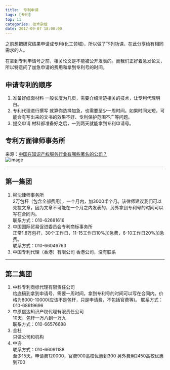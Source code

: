 ```yaml
---
title:  专利申请 
tags: [专利]   
top: 11
categories: 技术杂烩 
date: 2017-09-07 18:00:00
---
```


之前想把研究结果申请成专利(化工领域)，所以做了下列功课，在此分享给有相同需求的人。
<!-- more -->
在拿到专利申请号之前，相关论文是不能被公开发表的。而我们正好着急发论文，所以特意问了加急申请的费用和拿到专利号的时间。

## 申请专利的顺序
1. 准备好纸面材料
一般长度为几页，需要介绍清楚相关的技术，让专利代理明白。
2. 专利代理进行撰写
就算你选择加急，也需要至少一周时间。如果时间太短，可能会有写出来的文书的效果不好、专利保护范围不广等问题。
3. 提交申请
材料都准备好之后，一到两天就能拿到专利申请号。

## 专利方面律师事务所
来源：[中国在知识产权服务行业有哪些著名的公司？](https://www.zhihu.com/question/24316847)   
![image](https://res.cloudinary.com/do7yb5qw4/image/upload/v1504681882/杂/屏幕快照_2017-09-06_下午3.01.30.png)  
***   
## 第一集团
1. 柳沈律师事务所   
2万包杆（包含全部费用），一个月内，加3000半个月。该律师建议我们可以先投文章，因为文章不可能在一个月之内发表的，另外拿到专利号的时间可以写在合同内。          
联系方式：010-62681616   
2. 中国国际贸易促进委员会专利商标事务所   
正常1.8万包杆，30个工作日，11-15工作日10%加急费，6-10工作日20%加急费。   
联系方式：010-66046763   
3. 中国专利代理（香港）有限公司 
香港公司，没有联系
***   
## 第二集团   
1. 中科专利商标代理有限责任公司   
给底稿到拿到申请号，需要一周时间，拿到专利号的时间可以写在合同内。价格为8000-10000(应该不是包杆，只是申请费，不包括官费等)。
联系方式：010-68619696   
2. 中原信达知识产权代理有限责任公司   
10天，包杆一万八到一万九   
联系方式：010-66576688   
3. 金杜   
只做公司和机构   
4. 中咨   
联系方式：010-66091188    
至少15天。申请费120000，官费900高校优惠到300 另外费用2450高校优惠到700





